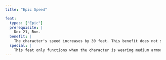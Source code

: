 ```yaml
---
title: "Epic Speed"

feat:
  types: ["Epic"]
  prerequisite: |
    Dex 21, Run.
  benefit: |
    The character's speed increases by 30 feet. This benefit does not stack with increased speed granted by magic items or nonpermanent magical effects.
  special: |
    This feat only functions when the character is wearing medium armor, light armor, or no armor.
---
```

